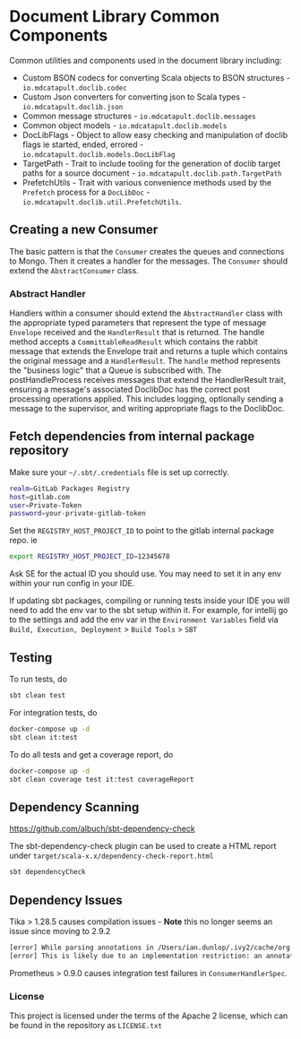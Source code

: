 # Document Library Common Components

Common utilities and components used in the document library including:

* Custom BSON codecs for converting Scala objects to BSON structures - `io.mdcatapult.doclib.codec`
* Custom Json converters for converting json to Scala types - `io.mdcatapult.doclib.json`
* Common message structures - `io.mdcatapult.doclib.messages`
* Common object models - `io.mdcatapult.doclib.models`
* DocLibFlags - Object to allow easy checking and manipulation of doclib flags ie started, ended, errored - `io.mdcatapult.doclib.models.DocLibFlag`  
* TargetPath - Trait to include tooling for the generation of doclib target paths for a source document - `io.mdcatapult.doclib.path.TargetPath`
* PrefetchUtils - Trait with various convenience methods used by the `Prefetch` process for a `DocLibDoc` - `io.mdcatapult.doclib.util.PrefetchUtils`.

## Creating a new Consumer
The basic pattern is that the `Consumer` creates the queues and connections to Mongo. Then it creates a handler for the messages.
The `Consumer` should extend the `AbstractConsumer` class.
### Abstract Handler
Handlers within a consumer should extend the `AbstractHandler` class with the appropriate typed parameters that represent the type of message `Envelope` received and
the `HandlerResult` that is returned. The handle method accepts a `CommittableReadResult` which contains the rabbit message
that extends the Envelope trait and returns a tuple which contains the original message and a `HandlerResult`. The `handle` method represents the 
"business logic" that a Queue is subscribed with.
The postHandleProcess receives messages that extend the HandlerResult trait, ensuring a message's associated DoclibDoc
has the correct post processing operations applied. This includes logging, optionally sending a message to the supervisor,
and writing appropriate flags to the DoclibDoc.

## Fetch dependencies from internal package repository

Make sure your `~/.sbt/.credentials` file is set up correctly.

```bash
realm=GitLab Packages Registry
host=gitlab.com
user=Private-Token
password=your-private-gitlab-token
```

Set the `REGISTRY_HOST_PROJECT_ID` to point to the gitlab internal package repo. ie
```bash
export REGISTRY_HOST_PROJECT_ID=12345678
```
Ask SE for the actual ID you should use. You may need to set it in any env within your run config in your IDE.

If updating sbt packages, compiling or running tests inside your IDE you will need to add the env var to the sbt setup within it. For example, for intellij 
go to the settings and add the env var in the `Environment Variables` field via `Build, Execution, Deployment` > `Build Tools` > `SBT`

## Testing
To run tests, do
```bash
sbt clean test
```
For integration tests, do
```bash
docker-compose up -d
sbt clean it:test
```
To do all tests and get a coverage report, do
```bash
docker-compose up -d
sbt clean coverage test it:test coverageReport
```

## Dependency Scanning

https://github.com/albuch/sbt-dependency-check

The sbt-dependency-check plugin can be used to create a HTML report under `target/scala-x.x/dependency-check-report.html`

```bash
sbt dependencyCheck
```

## Dependency Issues

Tika > 1.28.5 causes compilation issues - **Note** this no longer seems an issue since moving to 2.9.2
```bash
[error] While parsing annotations in /Users/ian.dunlop/.ivy2/cache/org.mongodb/mongodb-driver-core/jars/mongodb-driver-core-4.4.1.jar(com/mongodb/lang/Nullable.class), could not find MAYBE in enum <none>.
[error] This is likely due to an implementation restriction: an annotation argument cannot refer to a member of the annotated class (scala/bug#7014).
```

Prometheus > 0.9.0 causes integration test failures in `ConsumerHandlerSpec`.

### License
This project is licensed under the terms of the Apache 2 license, which can be found in the repository as `LICENSE.txt`